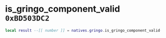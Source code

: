 # is_gringo_component_valid `0xBD503DC2`

```lua
local result --[[ number ]] = natives.gringo.is_gringo_component_valid(_unk0 --[[ number ]])
```